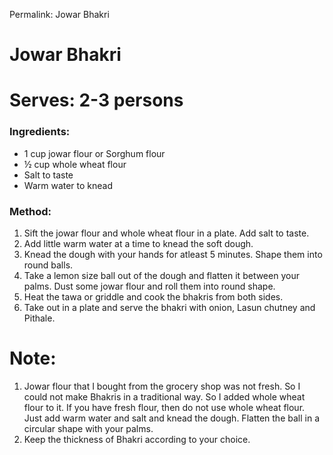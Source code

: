 Permalink: Jowar Bhakri 

# Jowar Bhakri

# Serves: 2-3 persons

### Ingredients:
* 1 cup jowar flour or Sorghum flour
* ½ cup whole wheat flour
* Salt to taste
* Warm water to knead

### Method:
1. Sift the jowar flour and whole wheat flour in a plate. Add salt to taste. 
2. Add little warm water at a time to knead the soft dough. 
3. Knead the dough with your hands for atleast 5 minutes. Shape them into round balls. 
4. Take a lemon size ball out of the dough and flatten it between your palms. Dust some jowar flour and roll them into round shape.
7. Heat the tawa or griddle and cook the bhakris from both sides.  
8. Take out in a plate and serve the bhakri with onion, Lasun chutney and Pithale.


# Note:
1. Jowar flour that I bought from the grocery shop was not fresh. So I could not make Bhakris in a traditional way. So I added whole wheat flour to it. If you have fresh flour, then do not use whole wheat flour. Just add warm water and salt and knead the dough. 
Flatten the ball in a circular shape with your palms. 
2. Keep the thickness of Bhakri according to your choice. 